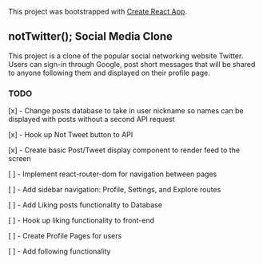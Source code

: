 This project was bootstrapped with [Create React App](https://github.com/facebook/create-react-app).

## notTwitter(); Social Media Clone

This project is a clone of the popular social networking website Twitter. Users can sign-in through Google, post short messages that will be shared to anyone following them and displayed on their profile page.

### TODO

[x] - Change posts database to take in user nickname so names can be displayed with posts without a second API request

[x] - Hook up Not Tweet button to API

[x] - Create basic Post/Tweet display component to render feed to the screen

[ ] - Implement react-router-dom for navigation between pages

[ ] - Add sidebar navigation: Profile, Settings, and Explore routes

[ ] - Add Liking posts functionality to Database

[ ] - Hook up liking functionality to front-end

[ ] - Create Profile Pages for users

[ ] - Add following functionality
